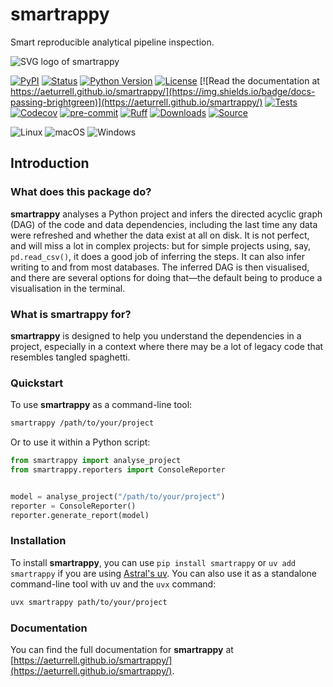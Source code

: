 # smartrappy

Smart reproducible analytical pipeline inspection.

![SVG logo of smartrappy](docs/logo.svg)

[![PyPI](https://img.shields.io/pypi/v/smartrappy.svg)](https://pypi.org/project/smartrappy/)
[![Status](https://img.shields.io/pypi/status/smartrappy.svg)](https://pypi.org/project/smartrappy/)
[![Python Version](https://img.shields.io/pypi/pyversions/smartrappy)](https://pypi.org/project/smartrappy)
[![License](https://img.shields.io/pypi/l/smartrappy)](https://opensource.org/licenses/MIT)
[![Read the documentation at https://aeturrell.github.io/smartrappy/](https://img.shields.io/badge/docs-passing-brightgreen)](https://aeturrell.github.io/smartrappy/)
[![Tests](https://github.com/aeturrell/smartrappy/workflows/Tests/badge.svg)](https://github.com/aeturrell/smartrappy/actions?workflow=Tests)
[![Codecov](https://codecov.io/gh/aeturrell/smartrappy/branch/main/graph/badge.svg)](https://codecov.io/gh/aeturrell/smartrappy)
[![pre-commit](https://img.shields.io/badge/pre--commit-enabled-brightgreen?logo=pre-commit&logoColor=white)](https://github.com/pre-commit/pre-commit)
[![Ruff](https://img.shields.io/endpoint?url=https://raw.githubusercontent.com/astral-sh/ruff/main/assets/badge/v2.json)](https://github.com/astral-sh/ruff)
[![Downloads](https://static.pepy.tech/badge/smartrappy)](https://pepy.tech/project/smartrappy)
[![Source](https://img.shields.io/badge/source%20code-github-lightgrey?style=for-the-badge)](https://github.com/aeturrell/smartrappy)

![Linux](https://img.shields.io/badge/Linux-FCC624?style=for-the-badge&logo=linux&logoColor=black)
![macOS](https://img.shields.io/badge/mac%20os-000000?style=for-the-badge&logo=macos&logoColor=F0F0F0)
![Windows](https://img.shields.io/badge/Windows-0078D6?style=for-the-badge&logo=windows&logoColor=white)



## Introduction

### What does this package do?

**smartrappy** analyses a Python project and infers the directed acyclic graph (DAG) of the code and data dependencies, including the last time any data were refreshed and whether the data exist at all on disk. It is not perfect, and will miss a lot in complex projects: but for simple projects using, say, `pd.read_csv()`, it does a good job of inferring the steps. It can also infer writing to and from most databases. The inferred DAG is then visualised, and there are several options for doing that—the default being to produce a visualisation in the terminal.

### What is **smartrappy** for?

**smartrappy** is designed to help you understand the dependencies in a project, especially in a context where there may be a lot of legacy code that resembles tangled spaghetti.

### Quickstart

To use **smartrappy** as a command-line tool:

```bash
smartrappy /path/to/your/project
```

Or to use it within a Python script:

```python
from smartrappy import analyse_project
from smartrappy.reporters import ConsoleReporter


model = analyse_project("/path/to/your/project")
reporter = ConsoleReporter()
reporter.generate_report(model)
```

### Installation

To install **smartrappy**, you can use `pip install smartrappy` or `uv add smartrappy` if you are using [Astral's uv](https://docs.astral.sh/uv/). You can also use it as a standalone command-line tool with uv and the `uvx` command:

```bash
uvx smartrappy path/to/your/project
```

### Documentation

You can find the full documentation for **smartrappy** at [https://aeturrell.github.io/smartrappy/](https://aeturrell.github.io/smartrappy/).
